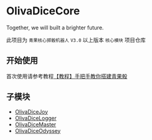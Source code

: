 # OlivaDiceCore
Together, we will built a brighter future.

此项目为 `青果核心掷骰机器人` `V3.0` 以上版本 `核心模块` 项目仓库

## 开始使用
首次使用请参考教程[【教程】手把手教你搭建青果骰](https://forum.olivos.run/d/25)

## 子模块
- [OlivaDiceJoy](https://github.com/OlivOS-Team/OlivaDiceJoy)
- [OlivaDiceLogger](https://github.com/OlivOS-Team/OlivaDiceLogger)
- [OlivaDiceMaster](https://github.com/OlivOS-Team/OlivaDiceMaster)
- [OlivaDiceOdyssey](https://github.com/OlivOS-Team/OlivaDiceOdyssey)
